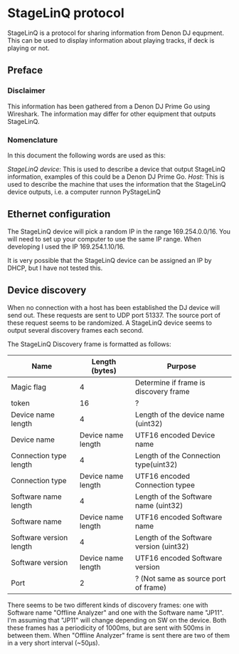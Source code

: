 # StageLinQ protocol
StageLinQ is a protocol for sharing information from Denon DJ equpment. 
This can be used to display information about playing tracks, if deck is playing or not.

## Preface

### Disclaimer
This information has been gathered from a Denon DJ Prime Go using Wireshark.
The information may differ for other equipment that outputs StageLinQ.

### Nomenclature
In this document the following words are used as this:

*StageLinQ device*: This is used to describe a device that output StageLinQ information,
examples of this could be a Denon DJ Prime Go.
*Host*: This is used to describe the machine that uses the information that the 
StageLinQ device outputs, i.e. a computer runnon PyStageLinQ

## Ethernet configuration
The StageLinQ device will pick a random IP in the range 169.254.0.0/16.
You will need to set up your computer to use the same IP range. 
When developing I used the IP 169.254.1.10/16.

It is very possible that the StageLinQ device can be assigned an IP by DHCP, but I 
have not tested this.

## Device discovery
When no connection with a host has been established the DJ device will send out.
These requests are sent to UDP port 51337. The source port of these request seems 
to be randomized. A StageLinQ device seems to output several discovery 
frames each second.

The StageLinQ Discovery frame is formatted as follows:

| Name                    | Length (bytes)     | Purpose                                 |
|-------------------------|--------------------|-----------------------------------------|
| Magic flag              | 4                  | Determine if frame is discovery frame   |
| token                   | 16                 | ?                                       |
| Device name length      | 4                  | Length of the device name (uint32)      |
| Device name             | Device name length | UTF16 encoded Device name               |
| Connection type length  | 4                  | Length of the Connection type(uint32)   |
| Connection type         | Device name length | UTF16 encoded Connection typee          |
| Software name length    | 4                  | Length of the Software name (uint32)    |
| Software name           | Device name length | UTF16 encoded Software name             |
| Software version length | 4                  | Length of the Software version (uint32) |
| Software version        | Device name length | UTF16 encoded Software version          |
| Port                    | 2                  | ? (Not same as source port of frame)    |

There seems to be two different kinds of discovery frames: one with Software name "Offline Analyzer" and one with 
the Software name "JP11". I'm assuming that "JP11" will change depending on SW on the device. Both these
frames has a periodicity of 1000ms, but are sent with 500ms in between them. When "Offline Analyzer" frame
is sent there are two of them in a very short interval (~50µs).
